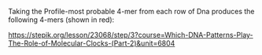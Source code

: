 Taking the Profile-most probable 4-mer from each row of Dna produces the following 4-mers (shown in red):

https://stepik.org/lesson/23068/step/3?course=Which-DNA-Patterns-Play-The-Role-of-Molecular-Clocks-(Part-2)&unit=6804